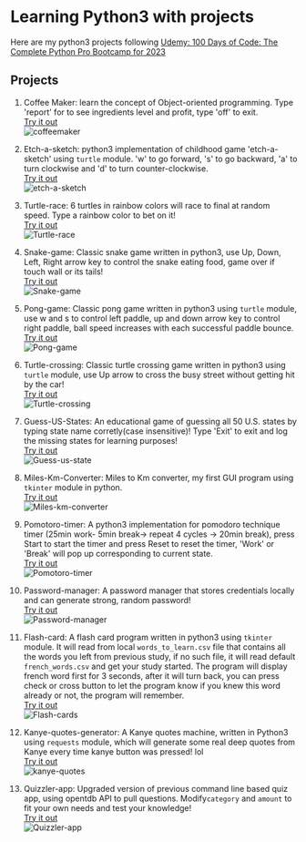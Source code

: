 # Learning Python3 with projects  
Here are my python3 projects following [Udemy: 100 Days of Code: The Complete Python Pro Bootcamp for 2023](https://www.udemy.com/course/100-days-of-code)

## Projects
1. Coffee Maker: learn the concept of Object-oriented programming. Type 'report' for to see ingredients level and profit, type 'off' to exit.  
[Try it out](https://replit.com/@jaycka/coffeemaker?v=1)  
![coffeemaker](https://github.com/jaycka/python3-projects/blob/main/img/coffee-maker.gif?raw=true)  

2. Etch-a-sketch: python3 implementation of childhood game 'etch-a-sketch' using `turtle` module. 'w' to go forward, 's' to go backward, 'a' to turn clockwise and 'd' to turn counter-clockwise.  
[Try it out](https://replit.com/@jaycka/etch-a-sketch?v=1)  
![etch-a-sketch](https://github.com/jaycka/python3-projects/blob/main/img/etch-a-sketch.gif?raw=true)  

3. Turtle-race: 6 turtles in rainbow colors will race to final at random speed. Type a rainbow color to bet on it!  
[Try it out](https://replit.com/@jaycka/turtle-race?v=1)  
![Turtle-race](https://github.com/jaycka/python3-projects/blob/main/img/turtle-race.gif?raw=true)  

4. Snake-game: Classic snake game written in python3, use Up, Down, Left, Right arrow key to control the snake eating food, game over if touch wall or its tails!  
[Try it out](https://replit.com/@jaycka/snake?v=1)  
![Snake-game](https://github.com/jaycka/python3-projects/blob/main/img/snake.gif?raw=true)  

5. Pong-game: Classic pong game written in python3 using `turtle` module, use w and s to control left paddle, up and down arrow key to control right paddle, ball speed increases with each successful paddle bounce.  
[Try it out](https://replit.com/@jaycka/pong-game-in-python3?v=1)  
![Pong-game](https://github.com/jaycka/python3-projects/blob/main/img/pong-game.gif?raw=true)

6. Turtle-crossing: Classic turtle crossing game written in python3 using `turtle` module, use Up arrow to cross the busy street without getting hit by the car!  
[Try it out](https://replit.com/@jaycka/turtle-crossing?v=1)  
![Turtle-crossing](https://github.com/jaycka/python3-projects/blob/main/img/turtle-crossing.gif?raw=true)

7. Guess-US-States: An educational game of guessing all 50 U.S. states by typing state name corretly(case insensitive)!  Type 'Exit' to exit and log the missing states for learning purposes!  
[Try it out](https://replit.com/@jaycka/us-states-game?v=1)  
![Guess-us-state](https://github.com/jaycka/python3-projects/blob/main/img/us-states-guess.gif?raw=true)

8. Miles-Km-Converter: Miles to Km converter, my first GUI program using `tkinter` module in python.  
[Try it out](https://replit.com/@jaycka/mile-km-converter?v=1)  
![Miles-km-converter](https://github.com/jaycka/python3-projects/blob/main/img/miles-km-converter.gif?raw=true)

9. Pomotoro-timer: A python3 implementation for pomodoro technique timer (25min work- 5min break-> repeat 4 cycles -> 20min break), press Start to start the timer and press Reset to reset the timer, 'Work' or 'Break' will pop up corresponding to current state.  
[Try it out](https://replit.com/@jaycka/pomodoro-technique-timer?v=1)  
![Pomotoro-timer](https://github.com/jaycka/python3-projects/blob/main/img/pomodora-technique-timer.gif?raw=true)  

10. Password-manager: A password manager that stores credentials locally and can generate strong, random password!  
[Try it out](https://replit.com/@jaycka/password-manager?v=1)  
![Password-manager](https://github.com/jaycka/python3-projects/blob/main/img/password-manager.gif?raw=true)  

11. Flash-card: A flash card program written in python3 using `tkinter` module. It will read from local `words_to_learn.csv` file that contains all the words you left from previous study, if no such file, it will read default `french_words.csv` and get your study started. The program will display french word first for 3 seconds, after it will turn back, you can press check or cross button to let the program know if you knew this word already or not, the program will remember.  
[Try it out](https://replit.com/@jaycka/Flash-cards?v=1)  
![Flash-cards](https://github.com/jaycka/python3-projects/blob/main/img/flash-card.gif?raw=true)  

12. Kanye-quotes-generator: A Kanye quotes machine, written in Python3 using `requests` module, which will generate some real deep quotes from Kanye every time kanye button was pressed! lol  
[Try it out](https://replit.com/@jaycka/Kanye-quotes?v=1)  
![kanye-quotes](https://github.com/jaycka/python3-projects/blob/main/img/quotes.gif?raw=true)  

13. Quizzler-app: Upgraded version of previous command line based quiz app, using opentdb API to pull questions. Modify`category` and `amount` to fit your own needs and test your knowledge!  
[Try it out](https://replit.com/@jaycka/quizzler-app?v=1)  
![Quizzler-app](https://github.com/jaycka/python3-projects/blob/main/img/quizzler-app.gif?raw=true)  